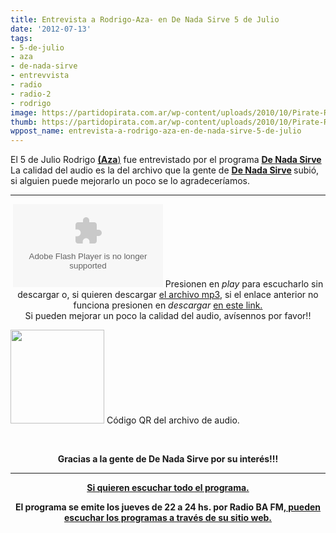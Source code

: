 ```yaml
---
title: Entrevista a Rodrigo-Aza- en De Nada Sirve 5 de Julio
date: '2012-07-13'
tags:
- 5-de-julio
- aza
- de-nada-sirve
- entrevvista
- radio
- radio-2
- rodrigo
image: https://partidopirata.com.ar/wp-content/uploads/2010/10/Pirate-Radio.jpg.png
thumb: https://partidopirata.com.ar/wp-content/uploads/2010/10/Pirate-Radio.jpg-150x150.png
wppost_name: entrevista-a-rodrigo-aza-en-de-nada-sirve-5-de-julio
---
```


El 5 de Julio Rodrigo <a href="https://twitter.com/__aza_" target="_blank"><strong>(Aza</strong>)</a> fue entrevistado por el programa <strong><a href="http://denadasirve.com/" target="_blank">De Nada Sirve</a></strong>
La calidad del audio es la del archivo que la gente de <strong><a href="http://denadasirve.com/" target="_blank">De Nada Sirve</a> </strong>subió, si alguien puede mejorarlo un poco se lo agradeceríamos.

<hr />

<center>
<object id="player1334418" width="240" height="133" classid="clsid:d27cdb6e-ae6d-11cf-96b8-444553540000" codebase="http://download.macromedia.com/pub/shockwave/cabs/flash/swflash.cab#version=6,0,40,0"><param name="AllowScriptAccess" value="always" /><param name="allowFullScreen" value="true" /><param name="wmode" value="transparent" /><param name="src" value="http://www.ivoox.com/playerivoox_ee_1334418_1.html" /><param name="allowfullscreen" value="true" /><param name="allowscriptaccess" value="always" /><embed id="player1334418" width="240" height="133" type="application/x-shockwave-flash" src="http://www.ivoox.com/playerivoox_ee_1334418_1.html" AllowScriptAccess="always" allowFullScreen="true" wmode="transparent" allowfullscreen="true" allowscriptaccess="always" /></object>
Presionen en <em>play</em> para escucharlo sin descargar o, si quieren descargar <a href="http://www.ivoox.com/entrevista-a-rodrigo-programa-de-nada_md_1334418_1.mp3" target="_blank">el archivo mp3</a>, si el enlace anterior no funciona presionen en <em>descargar</em> <a href="http://www.ivoox.com/entrevista-a-rodrigo-programa-de-nada-audios-mp3_rf_1334418_1.html" target="_blank">en este link.</a></center><center>Si pueden mejorar un poco la calidad del audio, avísennos por favor!!</center>

<a href="https://partidopirata.com.ar/wp-content/uploads/2012/07/chart1.png"><img class="size-full wp-image-5225" title="chart" src="https://partidopirata.com.ar/wp-content/uploads/2012/07/chart1.png" alt="" width="150" height="150" /></a> Código QR del archivo de audio.


&nbsp;
<p style="text-align: center;"><strong>Gracias a la gente de De Nada Sirve por su interés!!!</strong></p>


<hr />
<p style="text-align: center;"><strong><a href="http://www.ivoox.com/de-nada-sirve-28-6-2012-programa-45-audios-mp3_rf_1329250_1.html" target="_blank">Si quieren escuchar todo el programa.</a></strong></p>
<p style="text-align: center;"><strong>El programa se emite los jueves de 22 a 24 hs. por Radio BA FM,<a href="http://denadasirve.com/" target="_blank"> pueden escuchar los programas a través de su sitio web.</a></strong></p>
